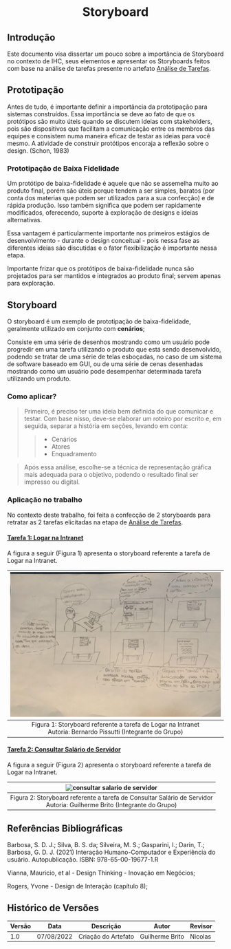 # <center> Storyboard

## Introdução

Este documento visa dissertar um pouco sobre a importância de Storyboard no contexto de IHC, seus elementos e apresentar os Storyboards feitos com base na análise de tarefas presente no artefato [Análise de Tarefas](analise_de_requisitos/analise_de_tarefas.md).

## Prototipação

Antes de tudo, é importante definir a importância da prototipação para sistemas construídos. Essa importância se deve ao fato de que os protótipos
são muito úteis quando se discutem ideias com stakeholders, pois são dispositivos que facilitam a comunicação entre os membros das equipes e consistem numa maneira eficaz de testar as ideias para você mesmo.
A atividade de construir protótipos encoraja a reflexão sobre o design. (Schon, 1983)

### Prototipação de Baixa Fidelidade

Um protótipo de baixa-fidelidade é aquele que não se assemelha muito ao produto final, porém são úteis porque tendem a ser simples, baratos (por conta dos materias que podem ser utilizados para a sua confecção) e de rápida produção.
Isso também significa que podem ser rapidamente modificados, oferecendo, suporte à exploração de designs e ideias alternativas. 

Essa vantagem é particularmente importante nos primeiros estágios de desenvolvimento - durante o design conceitual - pois nessa fase as diferentes ideias são discutidas e o fator flexibilização é importante nessa etapa.

Importante frizar que os protótipos de baixa-fidelidade nunca são projetados para ser mantidos e integrados ao produto final; servem apenas para exploração.

## Storyboard

O storyboard é um exemplo de prototipação de baixa-fidelidade, geralmente utilizado em conjunto com **cenários**;

Consiste em uma série de desenhos mostrando como um usuário pode progredir em uma tarefa utilizando o produto que está sendo desenvolvido, podendo se tratar de uma série de telas esboçadas, no caso de um sistema de software baseado em GUI, ou de uma série de cenas desenhadas mostrando como um usuário pode desempenhar determinada tarefa utilizando um produto.

### Como aplicar?
> Primeiro, é preciso ter uma ideia bem definida do que comunicar e testar. Com base nisso, deve-se elaborar um roteiro por escrito e, em seguida, separar a história em seções, levando em conta:
> > - Cenários
> > - Atores
> > - Enquadramento

> Após essa análise, escolhe-se a técnica de representação gráfica mais adequada para o objetivo, podendo o resultado final ser impresso ou digital.


### Aplicação no trabalho

No contexto deste trabalho, foi feita a confecção de 2 storyboards para retratar as 2 tarefas elicitadas na etapa de [Análise de Tarefas](analise_de_requisitos/analise_de_tarefas.md).

#### [Tarefa 1: Logar na Intranet](analise_de_requisitos/analise_de_tarefas.md?id=_2-análise-hierárquica-de-tarefas-hta)

A figura a seguir (Figura 1) apresenta o storyboard referente a tarefa de Logar na Intranet.

|                                  ![logar na intranet](../_media/storyboard1.jpeg)                                  |
|:------------------------------------------------------------------------------------------------------------------:|
| Figura 1: Storyboard referente a tarefa de Logar na Intranet <br/>Autoria: Bernardo Pissutti (Integrante do Grupo) |

#### [Tarefa 2: Consultar Salário de Servidor](analise_de_requisitos/analise_de_tarefas.md?id=_311-análise-de-tarefa-consultar-salário-de-servidor)

A figura a seguir (Figura 2) apresenta o storyboard referente a tarefa de Logar na Intranet.

|                                  ![consultar salario de servidor](../_media/storyboard2.jpg)                                   |
|:------------------------------------------------------------------------------------------------------------------------------:|
|  Figura 2: Storyboard referente a tarefa de Consultar Salário de Servidor <br/>Autoria: Guilherme Brito (Integrante do Grupo)  |

## Referências Bibliográficas

Barbosa, S. D. J.; Silva, B. S. da; Silveira, M. S.; Gasparini, I.; Darin, T.; Barbosa, G. D. J. (2021)
Interação Humano-Computador e Experiência do usuário. Autopublicação. ISBN: 978-65-00-19677-1.R

Vianna, Mauricio, et al - Design Thinking - Inovação em Negócios;

Rogers, Yvone - Design de Interação (capítulo 8);

## Histórico de Versões

| Versão  | Data       | Descrição           | Autor           | Revisor  |
|---------|------------|---------------------|-----------------|----------|
| 1.0     | 07/08/2022 | Criação do Artefato | Guilherme Brito | Nicolas  |
